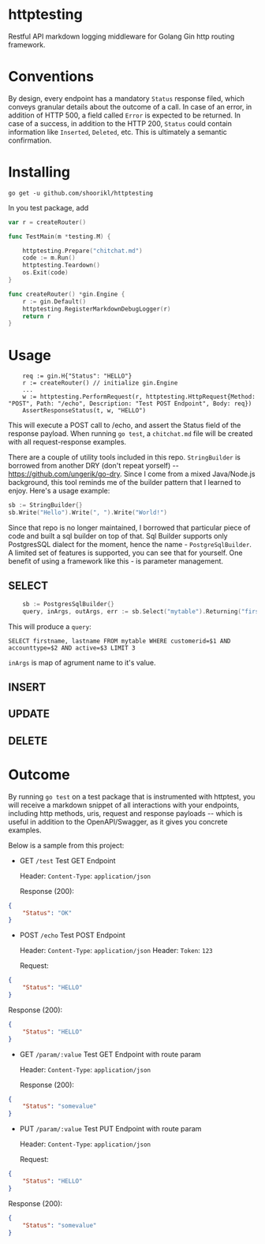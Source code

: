 # httptesting

Restful API markdown logging middleware for Golang Gin http routing framework.

# Conventions

By design, every endpoint has a mandatory `Status` response filed, which conveys granular details about the outcome of a call. In case of an error, in addition of HTTP 500, a field called `Error` is expected to be returned. In case of a success, in addition to the HTTP 200, `Status` could contain information like `Inserted`, `Deleted`, etc. This is ultimately a semantic confirmation.

# Installing
`go get -u github.com/shoorikl/httptesting`

In you test package, add

```go
var r = createRouter()

func TestMain(m *testing.M) {

	httptesting.Prepare("chitchat.md")
	code := m.Run()
	httptesting.Teardown()
	os.Exit(code)
}

func createRouter() *gin.Engine {
	r := gin.Default()
	httptesting.RegisterMarkdownDebugLogger(r)
	return r
}
```

# Usage

```
	req := gin.H{"Status": "HELLO"}
	r := createRouter() // initialize gin.Engine
	...
	w := httptesting.PerformRequest(r, httptesting.HttpRequest{Method: "POST", Path: "/echo", Description: "Test POST Endpoint", Body: req})
	AssertResponseStatus(t, w, "HELLO")
```

This will execute a POST call to /echo, and assert the Status field of the response payload. When running `go test`, a `chitchat.md` file will be created with all request-response examples.

There are a couple of utility tools included in this repo. `StringBuilder` is borrowed from another DRY (don't repeat yorself) -- https://github.com/ungerik/go-dry. Since I come from a mixed Java/Node.js background, this tool reminds me of the builder pattern that I learned to enjoy. Here's a usage example:

```go
sb := StringBuilder{}
sb.Write("Hello").Write(", ").Write("World!")
```

Since that repo is no longer maintained, I borrowed that particular piece of code and built a sql builder on top of that. Sql Builder supports only PostgresSQL dialect for the moment, hence the name - `PostgreSqlBuilder`. A limited set of features is supported, you can see that for yourself. One benefit of using a framework like this - is parameter management. 

## SELECT

```go
	sb := PostgresSqlBuilder{}
	query, inArgs, outArgs, err := sb.Select("mytable").Returning("firstname", "lastname").WhereArg("customerid", 5).WhereArg("accounttype", "seller").WhereArg("active", true).Limit(3).Build()
```

This will produce a `query`:

`SELECT firstname, lastname FROM mytable WHERE customerid=$1 AND accounttype=$2 AND active=$3 LIMIT 3`

`inArgs` is map of agrument name to it's value.

## INSERT

## UPDATE

## DELETE

# Outcome

By running `go test` on a test package that is instrumented with httptest, you will receive a markdown snippet of all interactions with your endpoints, including http methods, uris, request and response payloads -- which is useful in addition to the OpenAPI/Swagger, as it gives you concrete examples.

Below is a sample from this project:



* GET `/test` Test GET Endpoint

   Header: `Content-Type`: `application/json`

   Response (200):
```json
{
	"Status": "OK"
}
```

* POST `/echo` Test POST Endpoint

   Header: `Content-Type`: `application/json`
   Header: `Token`: `123`

   Request:
```json
{
	"Status": "HELLO"
}
```

   Response (200):
```json
{
	"Status": "HELLO"
}
```

* GET `/param/:value` Test GET Endpoint with route param

   Header: `Content-Type`: `application/json`

   Response (200):
```json
{
	"Status": "somevalue"
}
```

* PUT `/param/:value` Test PUT Endpoint with route param

   Header: `Content-Type`: `application/json`

   Request:
```json
{
	"Status": "HELLO"
}
```

   Response (200):
```json
{
	"Status": "somevalue"
}
```
